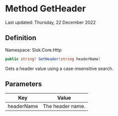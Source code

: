 # Method GetHeader
Last updated: Thursday, 22 December 2022

## Definition
Namespace: Sisk.Core.Http

```csharp
public string? GetHeader(string headerName)
```

Gets a header value using a case-insensitive search.

## Parameters

| Key | Value |
| --- | --- |
| headerName | The header name. | 

